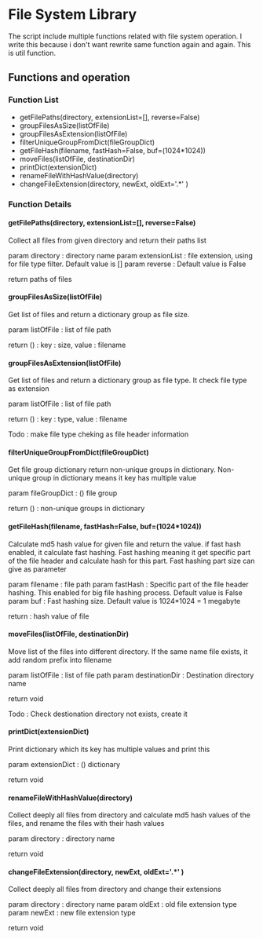 # File System Library

The script include multiple functions related with file system operation. I write this because i don't want rewrite same function again and again. This is util function.

## Functions and operation
### Function List
* getFilePaths(directory, extensionList=[], reverse=False)
* groupFilesAsSize(listOfFile)
* groupFilesAsExtension(listOfFile)
* filterUniqueGroupFromDict(fileGroupDict)
* getFileHash(filename, fastHash=False, buf=(1024*1024))
* moveFiles(listOfFile, destinationDir)
* printDict(extensionDict)
* renameFileWithHashValue(directory)
* changeFileExtension(directory, newExt, oldExt='.*' )

### Function Details

#### getFilePaths(directory, extensionList=[], reverse=False)

Collect all files from given directory and return their paths list
 
param directory : <string> directory name
param extensionList : <string> file extension, using for file type filter. Default value is []
param reverse : <boolean> Default value is False

return <list> paths of files


#### groupFilesAsSize(listOfFile)
Get list of files and return a dictionary group as file size.
 
param listOfFile : <list> list of file path

return <dict> (<key><value>) : key : size, value : filename

#### groupFilesAsExtension(listOfFile)
Get list of files and return a dictionary group as file type. It check file type as extension

param listOfFile : <list> list of file path

return <dict> (<key><value>) : key : type, value : filename

Todo : make file type cheking as file header information

#### filterUniqueGroupFromDict(fileGroupDict)

Get file group dictionary return non-unique groups in dictionary. Non-unique group in dictionary means it key has multiple value

param fileGroupDict : <dict> (<key><value>) file group

return <dict> (<key><value>) : non-unique groups in dictionary

#### getFileHash(filename, fastHash=False, buf=(1024*1024))
Calculate md5 hash value for given file and return the value. if fast hash enabled, it calculate fast hashing. Fast hashing meaning it get specific part of the file header and calculate hash for this part. Fast hashing part size can give as parameter 

param filename : <string> file path
param fastHash : <boolean> Specific part of the file header hashing. This enabled for big file hashing process. Default value is False
param buf : <integer> Fast hashing size. Default value is 1024*1024 = 1 megabyte

return <string> : hash value of file

#### moveFiles(listOfFile, destinationDir)
Move list of the files into different directory. If the same name file exists, it add random prefix into filename

param listOfFile : <string list> list of file path
param destinationDir : <string> Destination directory name

return void

Todo : Check destionation directory not exists, create it

#### printDict(extensionDict)
Print dictionary which its key has multiple values and print this

param extensionDict : <dict> (<string><string list>) dictionary

return void

#### renameFileWithHashValue(directory)
Collect deeply all files from directory and calculate md5 hash values of the files, and rename the files with their hash values

param directory : <string> directory name

return void

#### changeFileExtension(directory, newExt, oldExt='.*' )

Collect deeply all files from directory and change their extensions

param directory : <string> directory name
param oldExt : <string> old file extension type
param newExt : <string> new file extension type

return void



